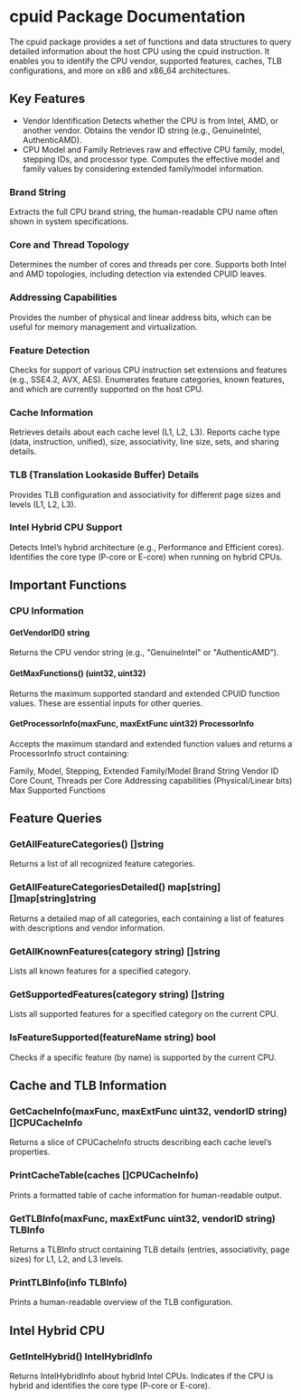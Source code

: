 # cpuid Package Documentation
The cpuid package provides a set of functions and data structures to query detailed information about the host CPU using the cpuid instruction. It enables you to identify the CPU vendor, supported features, caches, TLB configurations, and more on x86 and x86_64 architectures.

## Key Features
- Vendor Identification
    Detects whether the CPU is from Intel, AMD, or another vendor.
    Obtains the vendor ID string (e.g., GenuineIntel, AuthenticAMD).
- CPU Model and Family
    Retrieves raw and effective CPU family, model, stepping IDs, and processor type.
    Computes the effective model and family values by considering extended family/model information.

### Brand String
Extracts the full CPU brand string, the human-readable CPU name often shown in system specifications.

### Core and Thread Topology
Determines the number of cores and threads per core.
Supports both Intel and AMD topologies, including detection via extended CPUID leaves.

### Addressing Capabilities
Provides the number of physical and linear address bits, which can be useful for memory management and virtualization.

### Feature Detection
Checks for support of various CPU instruction set extensions and features (e.g., SSE4.2, AVX, AES).
Enumerates feature categories, known features, and which are currently supported on the host CPU.

### Cache Information
Retrieves details about each cache level (L1, L2, L3).
Reports cache type (data, instruction, unified), size, associativity, line size, sets, and sharing details.

### TLB (Translation Lookaside Buffer) Details
Provides TLB configuration and associativity for different page sizes and levels (L1, L2, L3).

### Intel Hybrid CPU Support
Detects Intel’s hybrid architecture (e.g., Performance and Efficient cores).
Identifies the core type (P-core or E-core) when running on hybrid CPUs.

## Important Functions

### CPU Information

#### GetVendorID() string
Returns the CPU vendor string (e.g., "GenuineIntel" or "AuthenticAMD").

#### GetMaxFunctions() (uint32, uint32)
Returns the maximum supported standard and extended CPUID function values. These are essential inputs for other queries.

#### GetProcessorInfo(maxFunc, maxExtFunc uint32) ProcessorInfo
Accepts the maximum standard and extended function values and returns a ProcessorInfo struct containing:

Family, Model, Stepping, Extended Family/Model
Brand String
Vendor ID
Core Count, Threads per Core
Addressing capabilities (Physical/Linear bits)
Max Supported Functions

## Feature Queries
### GetAllFeatureCategories() []string
Returns a list of all recognized feature categories.

### GetAllFeatureCategoriesDetailed() map[string][]map[string]string
Returns a detailed map of all categories, each containing a list of features with descriptions and vendor information.

### GetAllKnownFeatures(category string) []string
Lists all known features for a specified category.

### GetSupportedFeatures(category string) []string
Lists all supported features for a specified category on the current CPU.

### IsFeatureSupported(featureName string) bool
Checks if a specific feature (by name) is supported by the current CPU.

## Cache and TLB Information
### GetCacheInfo(maxFunc, maxExtFunc uint32, vendorID string) []CPUCacheInfo
Returns a slice of CPUCacheInfo structs describing each cache level’s properties.

### PrintCacheTable(caches []CPUCacheInfo)
Prints a formatted table of cache information for human-readable output.

### GetTLBInfo(maxFunc, maxExtFunc uint32, vendorID string) TLBInfo
Returns a TLBInfo struct containing TLB details (entries, associativity, page sizes) for L1, L2, and L3 levels.

### PrintTLBInfo(info TLBInfo)
Prints a human-readable overview of the TLB configuration.

## Intel Hybrid CPU
### GetIntelHybrid() IntelHybridInfo
Returns IntelHybridInfo about hybrid Intel CPUs. Indicates if the CPU is hybrid and identifies the core type (P-core or E-core).
